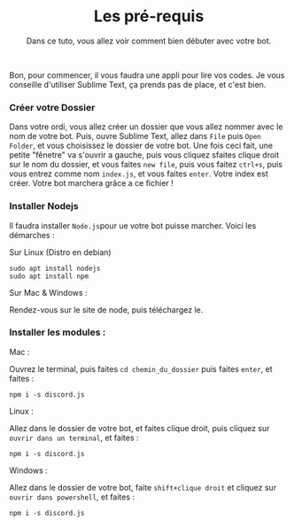 <div align="center">
  <h1>Les pré-requis</h1>
  <p>Dans ce tuto, vous allez voir comment bien débuter avec votre bot.</p>
</div>


<p>
<br>
  
Bon, pour commencer, il vous faudra une appli pour lire vos codes. Je vous conseille d'utiliser Sublime Text, ça prends pas de place, et c'est bien.

### Créer votre Dossier

Dans votre ordi, vous allez créer un dossier que vous allez nommer avec le nom de votre bot. Puis, ouvre Sublime Text, allez dans `File` puis `Open Folder`, et vous choisissez le dossier de votre bot. Une fois ceci fait, une petite "fênetre" va s'ouvrir a gauche, puis vous cliquez sfaites clique droit sur le nom du dossier, et vous faites `new file`, puis vous faitez `ctrl+s`, puis vous entrez comme nom `index.js`, et vous faites `enter`. Votre index est créer. Votre bot marchera grâce a ce fichier !

### Installer Nodejs

Il faudra installer `Node.js`pour ue votre bot puisse marcher. Voici les démarches :

Sur Linux (Distro en debian)

```
sudo apt install nodejs
sudo apt install npm
```

Sur Mac & Windows :

Rendez-vous sur le site de node, puis téléchargez le.

### Installer les modules :

 Mac :
 
Ouvrez le terminal, puis faites `cd chemin_du_dossier` puis faites `enter`, et faites :

```
npm i -s discord.js
```

Linux :

Allez dans le dossier de votre bot, et faites clique droit, puis cliquez sur `ouvrir dans un terminal`, et faites :

```
npm i -s discord.js
```

Windows :

Allez dans le dossier de votre bot, faite `shift+clique droit` et cliquez sur `ouvrir dans powershell`, et faites :

```
npm i -s discord.js
```
</p>
